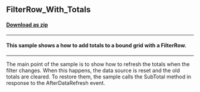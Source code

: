 ## FilterRow_With_Totals
#### [Download as zip](https://grapecity.github.io/DownGit/#/home?url=https://github.com/GrapeCity/ComponentOne-WinForms-Samples/tree/master/NetFramework\FlexGrid\VB\FilterRow_With_Totals)
____
#### This sample shows a how to add totals to a bound grid with a FilterRow.
____
The main point of the sample is to show how to refresh the totals when the filter changes.
When this happens, the data source is reset and the old totals are cleared.
To restore them, the sample calls the SubTotal method in response to the AfterDataRefresh event.
